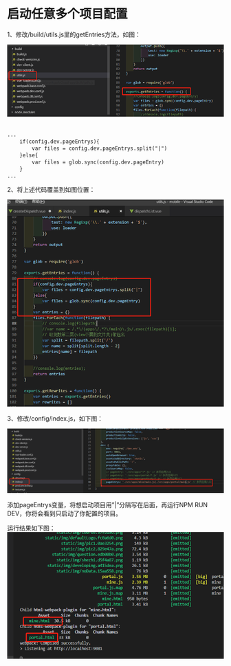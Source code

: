 # 启动任意多个项目配置

1、修改/build/utils.js里的getEntries方法，如图：

![avatar](../image/config/1.png)

``` 部分代码

...
    if(config.dev.pageEntrys){
        var files = config.dev.pageEntrys.split("|")
    }else{
        var files = glob.sync(config.dev.pageEntry)
    }
...

```
2、将上述代码覆盖到如图位置：

![avatar](../image/config/2.png)

3、修改/config/index.js，如下图：

![avatar](../image/config/3.png)

添加pageEntrys变量，将想启动项目用”|”分隔写在后面，再运行NPM RUN DEV，你将会看到只启动了你配置的项目。

运行结果如下图：
![avatar](../image/config/4.png)
